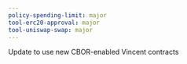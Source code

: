 ```yaml
---
policy-spending-limit: major
tool-erc20-approval: major
tool-uniswap-swap: major
---
```


Update to use new CBOR-enabled Vincent contracts
